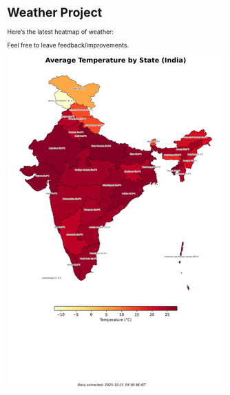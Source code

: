 # Weather Project

Here’s the latest heatmap of weather:

Feel free to leave feedback/improvements.

![India Heatmap](docs/assets/india_heatmap.png?v=F79207)
